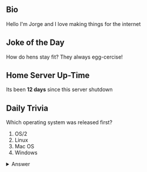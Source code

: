 ## Bio

Hello I'm Jorge and I love making things for the internet

## Joke of the Day

How do hens stay fit? They always egg-cercise!

## Home Server Up-Time

Its been **12 days** since this server shutdown


## Daily Trivia

Which operating system was released first?
 1. OS/2
 2. Linux
 3. Mac OS
 4. Windows

<details>
  <summary>Answer</summary>
  Mac OS
</details>

